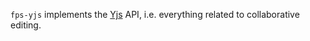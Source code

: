 `fps-yjs` implements the [Yjs](https://docs.yjs.dev) API, i.e. everything related to collaborative editing.

